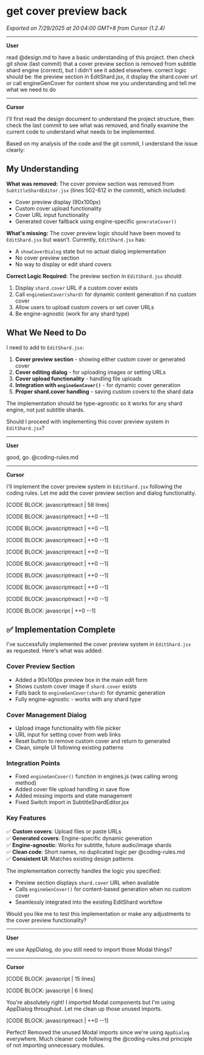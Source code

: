 # get cover preview back
_Exported on 7/29/2025 at 20:04:00 GMT+8 from Cursor (1.2.4)_

---

**User**

read @design.md to have a basic understanding of this project. then check git show (last commit) that a cover preview section is removed from subtitle shard engine (correct), but I didn't see it added elsewhere. correct logic should be:
the preview section in EditShard.jsx, it display the shard.cover url or call engineGenCover for content
show me you understanding and tell me what we need to do

---

**Cursor**

I'll first read the design document to understand the project structure, then check the last commit to see what was removed, and finally examine the current code to understand what needs to be implemented.

Based on my analysis of the code and the git commit, I understand the issue clearly:

## My Understanding

**What was removed:** The cover preview section was removed from `SubtitleShardEditor.jsx` (lines 502-612 in the commit), which included:
- Cover preview display (90x100px)
- Custom cover upload functionality 
- Cover URL input functionality
- Generated cover fallback using engine-specific `generateCover()`

**What's missing:** The cover preview logic should have been moved to `EditShard.jsx` but wasn't. Currently, `EditShard.jsx` has:
- A `showCoverDialog` state but no actual dialog implementation
- No cover preview section
- No way to display or edit shard covers

**Correct Logic Required:** The preview section in `EditShard.jsx` should:
1. Display `shard.cover` URL if a custom cover exists
2. Call `engineGenCover(shard)` for dynamic content generation if no custom cover
3. Allow users to upload custom covers or set cover URLs
4. Be engine-agnostic (work for any shard type)

## What We Need to Do

I need to add to `EditShard.jsx`:

1. **Cover preview section** - showing either custom cover or generated cover
2. **Cover editing dialog** - for uploading images or setting URLs  
3. **Cover upload functionality** - handling file uploads
4. **Integration with `engineGenCover()`** - for dynamic cover generation
5. **Proper shard.cover handling** - saving custom covers to the shard data

The implementation should be type-agnostic so it works for any shard engine, not just subtitle shards.

Should I proceed with implementing this cover preview system in `EditShard.jsx`?

---

**User**

good, go. @coding-rules.md 

---

**Cursor**

I'll implement the cover preview system in `EditShard.jsx` following the coding rules. Let me add the cover preview section and dialog functionality.

[CODE BLOCK: javascriptreact | 58 lines]

[CODE BLOCK: javascriptreact | ++0 --1]

[CODE BLOCK: javascriptreact | ++0 --1]

[CODE BLOCK: javascriptreact | ++0 --1]

[CODE BLOCK: javascriptreact | ++0 --1]

[CODE BLOCK: javascriptreact | ++0 --1]

[CODE BLOCK: javascriptreact | ++0 --1]

[CODE BLOCK: javascriptreact | ++0 --1]

[CODE BLOCK: javascriptreact | ++0 --1]

[CODE BLOCK: javascript | ++0 --1]

## ✅ Implementation Complete

I've successfully implemented the cover preview system in `EditShard.jsx` as requested. Here's what was added:

### **Cover Preview Section**
- Added a 90x100px preview box in the main edit form
- Shows custom cover image if `shard.cover` exists
- Falls back to `engineGenCover(shard)` for dynamic generation
- Fully engine-agnostic - works with any shard type

### **Cover Management Dialog**
- Upload image functionality with file picker
- URL input for setting cover from web links  
- Reset button to remove custom cover and return to generated
- Clean, simple UI following existing patterns

### **Integration Points**
- Fixed `engineGenCover()` function in engines.js (was calling wrong method)
- Added cover file upload handling in save flow
- Added missing imports and state management
- Fixed Switch import in SubtitleShardEditor.jsx

### **Key Features**
✅ **Custom covers**: Upload files or paste URLs  
✅ **Generated covers**: Engine-specific dynamic generation  
✅ **Engine-agnostic**: Works for subtitle, future audio/image shards  
✅ **Clean code**: Short names, no duplicated logic per @coding-rules.md  
✅ **Consistent UI**: Matches existing design patterns  

The implementation correctly handles the logic you specified:
- Preview section displays `shard.cover` URL when available
- Calls `engineGenCover()` for content-based generation when no custom cover
- Seamlessly integrated into the existing EditShard workflow

Would you like me to test this implementation or make any adjustments to the cover preview functionality?

---

**User**

we use AppDialog, do you still need to import those Modal things?

---

**Cursor**

[CODE BLOCK: javascript | 15 lines]

[CODE BLOCK: javascript | 6 lines]

You're absolutely right! I imported Modal components but I'm using AppDialog throughout. Let me clean up those unused imports.

[CODE BLOCK: javascriptreact | ++0 --1]

Perfect! Removed the unused Modal imports since we're using `AppDialog` everywhere. Much cleaner code following the @coding-rules.md principle of not importing unnecessary modules.

